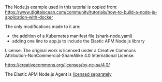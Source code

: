 The Node.js example used in this tutorial is copied from:
https://www.digitalocean.com/community/tutorials/how-to-build-a-node-js-application-with-docker

The only modifications made to it are:
* the addition of a Kubernetes manifest file (shark-node.yaml)
* adding one line to app.js to include the Elastic APM Node.js library

License:
The original work is licensed under a Creative Commons Attribution-NonCommercial-ShareAlike 4.0 International License.

https://creativecommons.org/licenses/by-nc-sa/4.0/

The Elastic APM Node.js Agent is [licensed separately](https://github.com/elastic/apm-agent-nodejs/blob/master/LICENSE)

